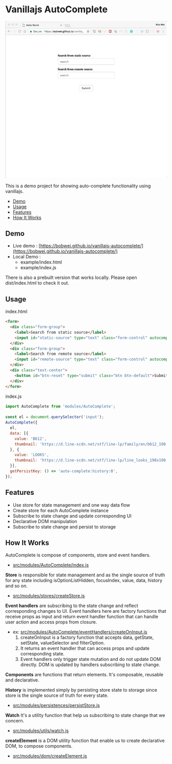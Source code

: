 # Vanillajs AutoComplete

![](./vanillajs-autocomplete.gif)

This is a demo project for showing auto-complete functionality using vanillajs.

- [Demo](#demo)
- [Usage](#usage)
- [Features](#features)
- [How It Works](#how-it-works.md)


## Demo

- Live demo : [https://bobwei.github.io/vanillajs-autocomplete/](https://bobwei.github.io/vanillajs-autocomplete/)
- Local Demo :
  - example/index.html
  - example/index.js

There is also a prebuilt version that works locally. Please open dist/index.html to check it out.


## Usage

index.html
```html
<form>
  <div class="form-group">
    <label>Search from static source</label>
    <input id="static-source" type="text" class="form-control" autocomplete="off" placeholder="search" />
  </div>
  <div class="form-group">
    <label>Search from remote source</label>
    <input id="remote-source" type="text" class="form-control" autocomplete="off" placeholder="search" />
  </div>
  <div class="text-center">
    <button id="btn-reset" type="submit" class="btn btn-default">Submit</button>
  </div>
</form>
```

index.js
```js
import AutoComplete from 'modules/AutoComplete';

const el = document.querySelector('input');
AutoComplete({
  el,
  data: [{
    value: 'B612',
    thumbnail: 'https://d.line-scdn.net/stf/line-lp/family/en/b612_190.png',
  }, {
    value: 'LOOKS',
    thumbnail: 'https://d.line-scdn.net/stf/line-lp/line_looks_190x190.png',
  }],
  getPersistKey: () => 'auto-complete:history:0',
});
```


## Features

- Use store for state management and one way data flow
- Create store for each AutoComplete instance
- Subscribe to state change and update corresponding UI
- Declarative DOM manipulation
- Subscribe to state change and persist to storage


## How It Works

AutoComplete is compose of components, store and event handlers.
- [src/modules/AutoComplete/index.js](./src/modules/AutoComplete/index.js)

__Store__ is responsible for state management and as the single source of truth for any state including isOptionListHidden, focusIndex, value, data, history and so on.
- [src/modules/stores/createStore.js](./src/modules/stores/createStore.js)

__Event handlers__ are subscribing to the state change and reflect corresponding changes to UI. Event handlers here are factory functions that receive props as input and return event handler function that can handle user action and access props from closure.
- ex: [src/modules/AutoComplete/eventHandlers/createOnInput.js](./src/modules/AutoComplete/eventHandlers/createOnInput.js)
  1. createOnInput is a factory function that accepts data, getState, setState, valueSelector and filterOption.
  2. It returns an event handler that can access props and update corresponding state.
  3. Event handlers only trigger state mutation and do not update DOM directly. DOM is updated by handlers subscribing to state change.

__Components__ are functions that return elements. It's composable, reusable and declarative.

__History__ is implemented simply by persisting store state to storage since store is the single source of truth for every state.
- [src/modules/persistences/persistStore.js](./src/modules/persistences/persistStore.js)

__Watch__ It's a utility function that help us subscribing to state change that we concern.
- [src/modules/utils/watch.js](./src/modules/utils/watch.js)

__createElement__ is a DOM utility function that enable us to create declarative DOM, to compose components.
- [src/modules/dom/createElement.js](./src/modules/dom/createElement.js)
